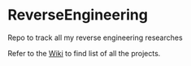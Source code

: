 # ReverseEngineering

Repo to track all my reverse engineering researches

Refer to the [Wiki](/Zvirja/ReverseEngineering/wiki) to find list of all the projects.
